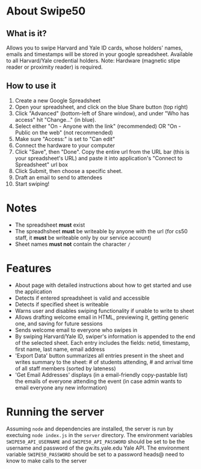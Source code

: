 # About Swipe50

## What is it?
    
Allows you to swipe Harvard and Yale ID cards, whose holders' names, emails and timestamps will be stored in your google spreadsheet. Available to all Harvard/Yale credential holders. Note: Hardware (magnetic stipe reader or proximity reader) is required.
    
## How to use it

1. Create a new Google Spreadsheet
1. Open your spreadsheet, and click on the blue Share button (top right)
1. Click "Advanced" (bottom-left of Share window), and under "Who has access" hit "Change..." (in blue).
1. Select either "On - Anyone with the link" (recommended) OR "On - Public on the web" (not recommended)
1. Make sure "Access:" is set to "Can edit"
1. Connect the hardware to your computer 
1. Click "Save", then "Done". Copy the entire url from the URL bar (this is your spreadsheet's URL) and paste it into application's "Connect to Spreadsheet" url box 
1. Click Submit, then choose a specific sheet. 
1. Draft an email to send to attendees 
1. Start swiping!


# Notes

* The spreadsheet **must** exist
* The spreadhsheet **must** be writeable by anyone with the url (for cs50 staff, it **must** be writeable only by our service account)
* Sheet names **must not** contain the character `/`

# Features

* About page with detailed instructions about how to get started and use the application
* Detects if entered spreadsheet is valid and accessible
* Detects if specified sheet is writeable
* Warns user and disables swiping functionality if unable to write to sheet
* Allows drafting welcome email in HTML, previewing it, getting generic one, and saving for future sessions
* Sends welcome email to everyone who swipes in
* By swiping Harvard/Yale ID, swiper's information is appended to the end of the selected sheet. Each entry includes the fields: netid, timestamp, first name, last name, email address
* 'Export Data' button summarizes all entries present in the sheet and writes summary to the sheet: # of students attending, # and arrival time of all staff members (sorted by lateness)
* 'Get Email Addresses' displays (in a email-friendly copy-pastable list) the emails of everyone attending the event (in case admin wants to email everyone any new information)

# Running the server
Assuming `node` and dependencies are installed, the server is run by exectuing `node index.js` in the `server` directory. The environment variables `SWIPE50_API_USERNAME` and `SWIPE50_API_PASSWORD` should be set to be the username and password of the gw.its.yale.edu Yale API. The environment variable `SWIPE50_PASSWORD` should be set to a password heads@ need to know to make calls to the server
